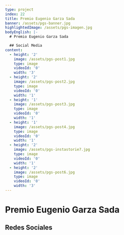 ```yaml
---
type: project
index: 22
title: Premio Eugenio Garza Sada
banner: /assets/pgs-banner.jpg
highlightedImage: /assets/pgs-imagen.jpg
bodyEnglish: |-
  # Premio Eugenio Garza Sada

  ## Social Media
content:
  - height: '2'
    image: /assets/pgs-post1.jpg
    type: image
    videoId: '0'
    width: '3'
  - height: '2'
    image: /assets/pgs-post2.jpg
    type: image
    videoId: '0'
    width: '1'
  - height: '1'
    image: /assets/pgs-post3.jpg
    type: image
    videoId: '0'
    width: '1'
  - height: '1'
    image: /assets/pgs-post4.jpg
    type: image
    videoId: '0'
    width: '1'
  - height: '2'
    image: /assets/pgs-instastorie7.jpg
    type: image
    videoId: '0'
    width: '1'
  - height: '2'
    image: /assets/pgs-post6.jpg
    type: image
    videoId: '0'
    width: '3'
---
```

# Premio Eugenio Garza Sada

## Redes Sociales
